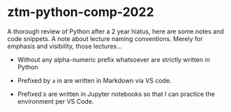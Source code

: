 # ztm-python-comp-2022

A thorough review of Python after a 2 year hiatus, here are some notes and code snippets.
A note about lecture naming conventions. Merely for emphasis and visibility, those lectures...

- Without any alpha-numeric prefix whatsoever are strictly written in Python

- Prefixed by `a` in are written in Markdown via VS code.

- Prefixed `b` are written in Jupyter notebooks so that I can practice the environment per VS Code.
